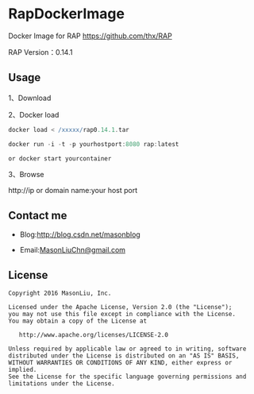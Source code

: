 # RapDockerImage
Docker Image for RAP  https://github.com/thx/RAP

RAP Version：0.14.1

Usage
--------

1、Download

2、Docker load
```groovy
docker load < /xxxxx/rap0.14.1.tar

docker run -i -t -p yourhostport:8080 rap:latest

or docker start yourcontainer

```
3、Browse 

http://ip or domain name:your host port

Contact me
--------

- Blog:http://blog.csdn.net/masonblog

- Email:MasonLiuChn@gmail.com

License
--------

    Copyright 2016 MasonLiu, Inc.

    Licensed under the Apache License, Version 2.0 (the "License");
    you may not use this file except in compliance with the License.
    You may obtain a copy of the License at

       http://www.apache.org/licenses/LICENSE-2.0

    Unless required by applicable law or agreed to in writing, software
    distributed under the License is distributed on an "AS IS" BASIS,
    WITHOUT WARRANTIES OR CONDITIONS OF ANY KIND, either express or implied.
    See the License for the specific language governing permissions and
    limitations under the License.
